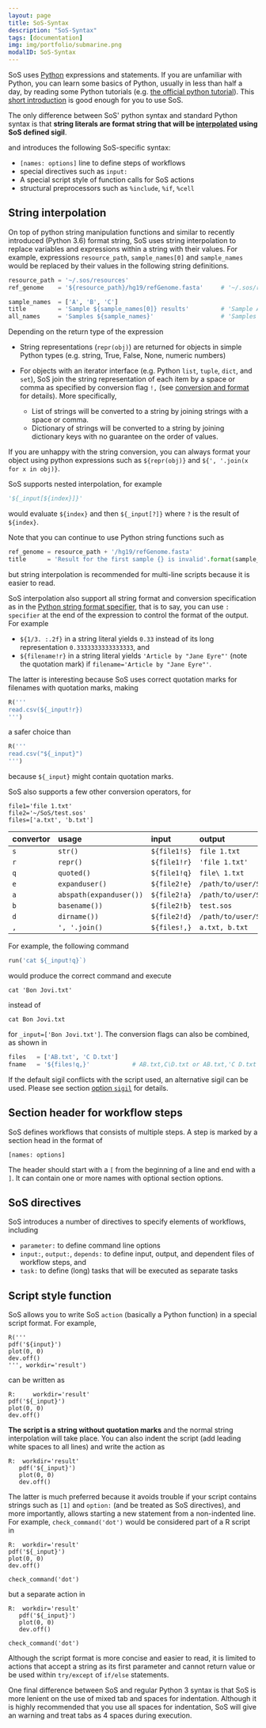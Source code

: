 ```yaml
---
layout: page
title: SoS-Syntax
description: "SoS-Syntax"
tags: [documentation]
img: img/portfolio/submarine.png
modalID: SoS-Syntax
---
```


SoS uses [Python](http://www.python.org) expressions and statements. If you are unfamiliar with Python, you can learn some basics of Python, usually in less than half a day, by reading some Python tutorials (e.g. [the official python tutorial](https://docs.python.org/3/tutorial/)). This [short introduction](https://docs.python.org/3/tutorial/introduction.html) is good enough for you to use SoS.

The only difference between SoS' python syntax and standard Python syntax is that **string literals are format string that will be [interpolated](#string-interpolation) using SoS defined sigil**.

and introduces the following SoS-specific syntax:

* `[names: options]` line to define steps of workflows
* special directives such as `input:`
* A special script style of function calls for SoS actions
* structural preprocessors such as `%include`, `%if`, `%cell`

## String interpolation

On top of python string manipulation functions and similar to recently introduced (Python 3.6) format string, SoS uses string interpolation to replace variables and expressions within a string with their values. For example, expressions `resource_path`, `sample_names[0]` and `sample_names` would be replaced by their values in the following string definitions.

```python
resource_path = '~/.sos/resources'
ref_genome    = '${resource_path}/hg19/refGenome.fasta'     # '~/.sos/resources/hg19/refGenome.fasta'

sample_names  = ['A', 'B', 'C']
title         = 'Sample ${sample_names[0]} results'         # 'Sample A results'
all_names     = 'Samples ${sample_names}'                   # 'Samples A B C'
```

Depending on the return type of the expression

* String representations (`repr(obj)`) are returned for objects in simple Python types (e.g. string, True, False, None, numeric numbers)
* For objects with an iterator interface (e.g. Python `list`, `tuple`, `dict`, and `set`), SoS join the string representation of each item by a space or comma as specified by conversion flag `!,` (see [conversion and format](#conversion-and-format) for details). More specifically,

  * List of strings will be converted to a string by joining strings with a space or comma.
  * Dictionary of strings will be converted to a string by joining dictionary keys with no guarantee on the order of values.

If you are unhappy with the string conversion, you can always format your object using python expressions such as `${repr(obj)}` and `${', '.join(x for x in obj)}`.

SoS supports nested interpolation, for example

```python
'${_input[${index}]}'
```

would evaluate `${index}` and then `${_input[?]}` where `?` is the result of `${index}`.

Note that you can continue to use Python string functions such as

```python
ref_genome = resource_path + '/hg19/refGenome.fasta'
title      = 'Result for the first sample {} is invalid'.format(sample_names[0])
```

but string interpolation is recommended for multi-line scripts because it is easier to read.

SoS interpolation also support all string format and conversion specification as in the [Python string format specifier](https://docs.python.org/2/library/string.html#formatspec), that is to say, you can use `: specifier` at the end of the expression to control the format of the output. For example

* `${1/3. :.2f}` in a string literal yields `0.33` instead of its long representation `0.3333333333333333`, and
* `${filename!r}` in a string literal yields `'Article by "Jane Eyre"'` (note the quotation mark) if `filename='Article by "Jane Eyre"'`.

The latter is interesting because SoS uses correct quotation marks for filenames with quotation marks, making

```python
R('''
read.csv(${_input!r})
''')
```

a safer choice than

```python
R('''
read.csv("${_input}")
''')
```

because `${_input}` might contain quotation marks.

SoS also supports a few other conversion operators, for

```
file1='file 1.txt'
file2='~/SoS/test.sos'
files=['a.txt', 'b.txt']
```

| convertor | usage | input | output |
| :----------| :----- | :----- | :-------|
| `s`         | `str()`  | `${file1!s}` | `file 1.txt` |
| `r`         | `repr()`  | `${file1!r}` | `'file 1.txt'` |
| `q`         | `quoted()` | `${file1!q}` | `file\ 1.txt`|
| `e`         | `expanduser()` | `${file2!e}` | `/path/to/user/SoS/test.sos`|
| `a`         | `abspath(expanduser())` |  `${file2!a}` | `/path/to/user/SoS/test.sos` |
| `b`         | `basename())` |  `${file2!b}` | `test.sos` |
| `d`         | `dirname())` |  `${file2!d}` | `/path/to/user/SoS/` |
| `,`         | `', '.join()` | `${files!,}` | `a.txt, b.txt`|

For example, the following command

```python
run('cat ${_input!q}`)
```

would produce the correct command and execute

```
cat 'Bon Jovi.txt'
```

instead of

```
cat Bon Jovi.txt
```

for `_input=['Bon Jovi.txt']`. The conversion flags can also be combined, as shown in

```python
files   = ['AB.txt', 'C D.txt']
fname   = '${files!q,}'            # AB.txt,C\D.txt or AB.txt,'C D.txt'
```

If the default sigil conflicts with the script used, an alternative sigil can be used. Please see section [option `sigil`](#option-sigil) for details.


## Section header for workflow steps

SoS defines workflows that consists of multiple steps. A step is marked by a section head in the format of

```
[names: options]
```

The header should start with a `[` from the beginning of a line and end with a `]`. It can contain one or more names with optional section options. 

## SoS directives

SoS introduces a number of directives to specify elements of workflows, including

* `parameter:` to define command line options
* `input:`, `output:`, `depends:` to define input, output, and dependent files of workflow steps, and 
* `task:` to define (long) tasks that will be executed as separate tasks


## Script style function

SoS allows you to write SoS `action` (basically a Python function) in a special script format. For example,

```
R('''
pdf('${input}')
plot(0, 0)
dev.off()
''', workdir='result')
```

can be written as

```
R:     workdir='result'
pdf('${_input}')
plot(0, 0)
dev.off()
```

**The script is a string without quotation marks** and the normal string interpolation will take place. You can also indent the script (add leading white spaces to all lines) and write the action as

```
R:  workdir='result'
   pdf('${_input}')
   plot(0, 0)
   dev.off()
```

The latter is much preferred because it avoids trouble if your script contains strings such as `[1]` and `option:` (and be treated as SoS directives), and more importantly, allows starting a new statement from a non-indented line. For example, `check_command('dot')` would be considered part of a R script in

```
R:  workdir='result'
pdf('${_input}')
plot(0, 0)
dev.off()

check_command('dot')
```

but a separate action in 

```
R:  workdir='result'
   pdf('${_input}')
   plot(0, 0)
   dev.off()

check_command('dot')
```

Although the script format is more concise and easier to read, it is limited to actions that accept a string as its first parameter and cannot return value or be used within `try/except` of `if/else` statements.

One final difference between SoS and regular Python 3 syntax is that SoS is more lenient on the use of mixed tab and spaces for indentation. Although it is highly recommended that you use all spaces for indentation, SoS will give an warning and treat tabs as 4 spaces during execution.